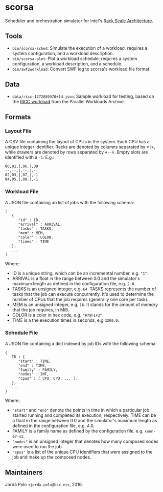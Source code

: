 # scorsa

Scheduler and orchestration simulator for Intel's [Rack Scale
Architecture][rackscale].

## Tools

- `bin/scorsa-sched`: Simulate the execution of a workload; requires a system
  configuration, and a workload description.
- `bin/scorsa-plot`: Plot a workload schedule; requires a system
  configuration, a workload description, and a schedule.
- `bin/swf2workload`: Convert SWF log to scorsa's workload file format.

## Data

- `data/ricc-1272889970+1d.json`: Sample workload for testing, based on the
  [RICC workload][ricc] from the Parallel Workloads Archive.

## Formats

### Layout File

A CSV file containing the layout of CPUs in the system. Each CPU has a unique
integer identifier. Racks are denoted by columns separated by «`|`», while
drawers are denoted by rows separated by «`--`». Empty slots are identified
with a `-1`. E.g.:

```
00,01,|,06,|,09
--,--,|,--,|,--
02,03,|,07,|,-1
04,05,|,08,|,-1
```

### Workload File

A JSON file containing an list of jobs with the following schema:


```
[
   {
      "id" : ID,
      "arrival" : ARRIVAL,
      "tasks" : TASKS,
      "mem" : MEM,
      "color" : COLOR,
      "times" : TIME
   },
   ...
]

```

Where:

- ID is a unique string, which can be an incremental number, e.g. `"1"`.
- ARRIVAL is a float in the range between 0.0 and the simulator's maximum
  length as defined in the configuration file, e.g. `2.0`.
- TASKS is an unsigned integer, e.g. `64`. TASKS represents the number of
  tasks that the job can execute concurrently. It's used to determine the
  number of CPUs that the job requires (generally one core per task).
- MEM is an unsigned integer, e.g. `16`. It stands for the amount of memory
  that the job requires, in MiB.
- COLOR is a color in hex code, e.g. `"#79F1F2"`.
- TIME is a the execution times in seconds, e.g `3200.0`.

### Schedule File

A JSON file containing a dict indexed by job IDs with the following schema:

```
{
   ID : {
      "start" : TIME,
      "end" : TIME,
      "family" : FAMILY,
      "nodes" : INT,
      "cpus" : [ CPU, CPU, ... ],
   },
   ...
}
```

Where:

- `"start"` and `"end"` denote the points in time in which a particular job
  started running and completed its execution, respectively.  TIME can be a
  float in the range between 0.0 and the simulator's maximum length as defined
  in the configuration file, e.g. 4.0.
- FAMILY is a family name as defined by the configuration file, e.g.
  `xeon-e7-v2`.
- `"nodes"` is an unsigned integer that denotes how many composed nodes were
  used to run the job.
- `"cpus"` is a list of the unique CPU identifiers that were assigned to the
  job and make up the composed nodes.

## Maintainers

Jordà Polo `<jorda.polo@bsc.es>`, 2016.

[rackscale]: http://www.intel.com/content/www/us/en/architecture-and-technology/intel-rack-scale-architecture.html "rackscale"
[ricc]: http://www.cs.huji.ac.il/labs/parallel/workload/l_ricc/index.html "The RICC Log"
